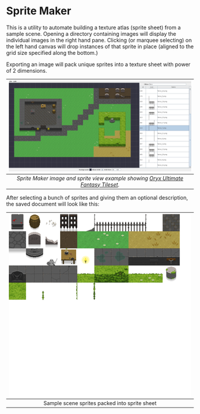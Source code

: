Sprite Maker
============

This is a utility to automate building a texture atlas (sprite sheet) from a
sample scene. Opening a directory containing images will display the individual
images in the right hand pane. Clicking (or marquee selecting) on the left
hand canvas will drop instances of that sprite in place (aligned to the grid
size specified along the bottom.)

Exporting an image will pack unique sprites into a texture sheet with power
of 2 dimensions.

| ![Sprite Editor Screenshot](doc/sprite_editor.png "Sprite Maker image and sprite views using Oryx Ultimate Fantasy Tileset") |
|:--:|
| *Sprite Maker image and sprite view example showing [Oryx Ultimate Fantasy Tileset](https://www.oryxdesignlab.com/ultimatefantasy/).* |

After selecting a bunch of sprites and giving them an optional description, the saved document will look like this:

| ![Result texture](doc/oryx_sample.png "Resulting sprite sheet") |
|:--:|
| Sample scene sprites packed into sprite sheet |

